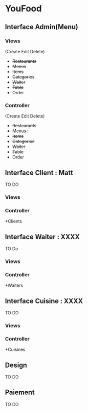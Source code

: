 YouFood
=======

## Interface Admin(Menu) ##
### Views ###
(Create Edit Delete)
+ <del>Restaurants</del>
+ <del>Menus</del>
+ <del>Items</del>
+ <del>Categories</del>
+ <del>Waiter</del>
+ <del>Table</del>
+ Order

### Controller ###
(Create Edit Delete)
+ <del>Restaurants</del>
+ <del>Menus :</del>
+ <del>Items</del>
+ <del>Categories</del>
+ <del>Waiter</del>
+ <del>Table</del>
+ Order

## Interface Client : Matt ##
TO DO
### Views ###
### Controller ###
+Clients

## Interface Waiter : XXXX ##
TO Do
### Views ###
### Controller ###
+Waiters

## Interface Cuisine : XXXX ##
TO DO
### Views ###
### Controller ###
+Cuisines

## Design ##
TO DO

## Paiement ##
TO DO



